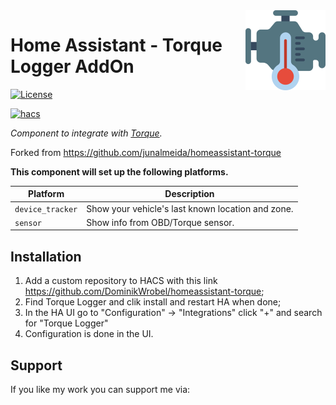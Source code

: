 <img src="icon.png" align="right" width="128" />  

# Home Assistant - Torque Logger AddOn

[![License][license-shield]][license]

[![hacs][hacsbadge]][hacs]


_Component to integrate with [Torque][torque]._

Forked from https://github.com/junalmeida/homeassistant-torque

**This component will set up the following platforms.**

Platform | Description
-- | --
`device_tracker` | Show your vehicle's last known location and zone.
`sensor` | Show info from OBD/Torque sensor.

## Installation

1. Add a custom repository to HACS with this link https://github.com/DominikWrobel/homeassistant-torque;
2. Find Torque Logger and clik install and restart HA when done;
4. In the HA UI go to "Configuration" -> "Integrations" click "+" and search for "Torque Logger"
5. Configuration is done in the UI.

<!---->

## Support

If you like my work you can support me via:

<figure class="wp-block-image size-large"><a href="https://www.buymeacoffee.com/dominikjwrc"><img src="https://homeassistantwithoutaplan.files.wordpress.com/2023/07/coffe-3.png?w=182" alt="" class="wp-image-64"/></a></figure>





[torque]: https://torque-bhp.com/
[buymecoffee]: https://buymeacoffee.com/dominikjwrc

[commits-shield]: https://img.shields.io/github/commit-activity/y/junalmeida/homeassistant-torque.svg?style=plastic
[commits]: https://github.com/junalmeida/homeassistant-torque/commits/master
[hacs]: https://github.com/custom-components/hacs
[hacsbadge]: https://img.shields.io/badge/HACS-Custom-orange.svg?style=plastic
[license]: https://github.com/junalmeida/homeassistant-torque/blob/main/LICENSE
[license-shield]: https://img.shields.io/github/license/junalmeida/homeassistant-torque.svg?style=plastic
[user_profile]: https://github.com/DominikWrobel

[iconcredit]: https://www.flaticon.com/authors/smashicons
[iconcreditsite]: https://www.flaticon.com/
